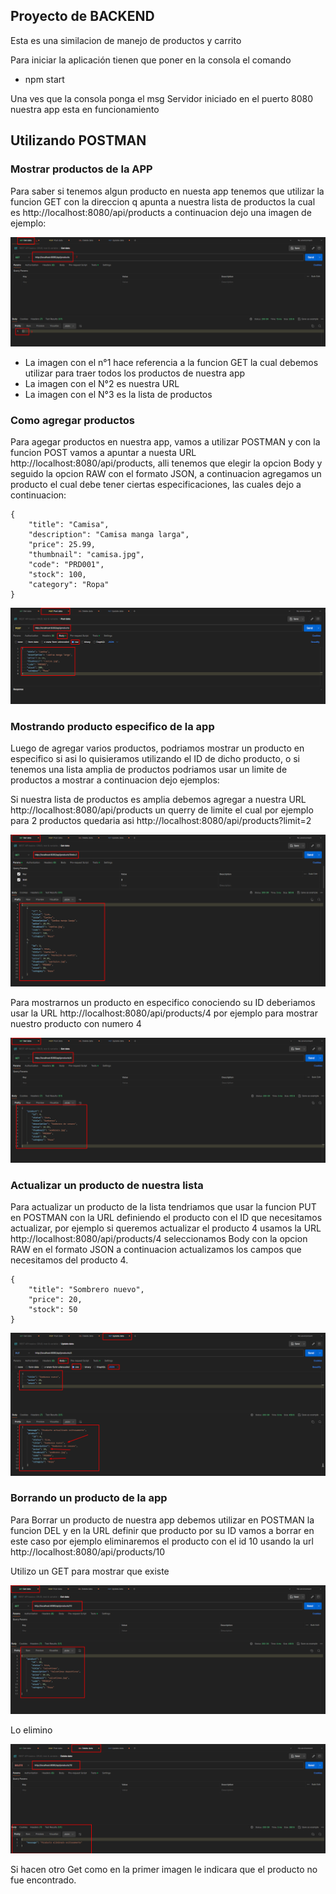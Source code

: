 ## Proyecto de BACKEND

Esta es una similacion de manejo de productos y carrito

Para iniciar la aplicación tienen que poner en la consola el comando

- npm start

Una ves que la consola ponga el msg Servidor iniciado en el puerto 8080 nuestra app esta en funcionamiento

## Utilizando POSTMAN
### Mostrar productos de la APP
Para saber si tenemos algun producto en nuesta app tenemos que utilizar la funcion GET con la direccion q apunta a nuestra lista de productos la cual es http://localhost:8080/api/products a continuacion dejo una imagen de ejemplo: 

![alt text](./src/public/img/image.png)

- La imagen con el n°1 hace referencia a la funcion GET la cual debemos utilizar para traer todos los productos de nuestra app 
- La imagen con el N°2 es nuestra URL 
- La imagen con el N°3 es la lista de productos

### Como agregar productos

Para agegar productos en nuestra app, vamos a utilizar POSTMAN y con la funcion POST vamos a apuntar a nuesta URL http://localhost:8080/api/products, alli tenemos que elegir la opcion Body y seguido la opcion RAW con el formato JSON, a continuacion agregamos un producto el cual debe tener ciertas especificaciones, las cuales dejo a continuacion:

```
{
    "title": "Camisa",
    "description": "Camisa manga larga",
    "price": 25.99,
    "thumbnail": "camisa.jpg",
    "code": "PRD001",
    "stock": 100,
    "category": "Ropa"
}
```




![alt text](./src/public/img/image-1.png)

### Mostrando producto especifico de la app

Luego de agregar varios productos, podriamos mostrar un producto en especifico si asi lo quisieramos utilizando el ID de dicho producto, o si tenemos una lista amplia de productos podriamos usar un limite de productos a mostrar a continuacion dejo ejemplos: 

Si nuestra lista de productos es amplia debemos agregar a nuestra URL http://localhost:8080/api/products un querry de limite el cual por ejemplo para 2 productos quedaria asi http://localhost:8080/api/products?limit=2 

![alt text](./src/public/img/image-2.png)

Para mostrarnos un producto en especifico conociendo su ID deberiamos usar la URL http://localhost:8080/api/products/4 por ejemplo para mostrar nuestro producto con numero 4

![alt text](./src/public/img/image-3.png)

### Actualizar un producto de nuestra lista

Para actualizar un producto de la lista tendriamos que usar la funcion PUT en POSTMAN con la URL definiendo el producto con el ID que necesitamos actualizar, por ejemplo si queremos actualizar el producto 4 usamos la URL http://localhost:8080/api/products/4 seleccionamos Body con la opcion RAW en el formato JSON a continuacion actualizamos los campos que necesitamos del producto 4.
```
{
    "title": "Sombrero nuevo",
    "price": 20,
    "stock": 50
}
```
![alt text](./src/public/img/image-4.png)

### Borrando un producto de la app

Para Borrar un producto de nuestra app debemos utilizar en POSTMAN la funcion DEL y en la URL definir que producto por su ID vamos a borrar en este caso por ejemplo eliminaremos el producto con el id 10 usando la url http://localhost:8080/api/products/10

Utilizo un GET para mostrar que existe

![alt text](./src/public/img/image-5.png)

Lo elimino

![alt text](./src/public/img/image-6.png)

Si hacen otro Get como en la primer imagen le indicara que el producto no fue encontrado.

